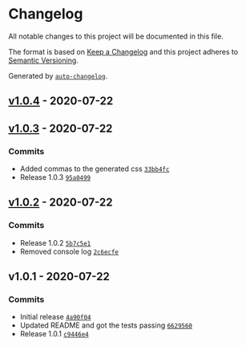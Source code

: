 # Changelog

All notable changes to this project will be documented in this file.

The format is based on [Keep a Changelog](https://keepachangelog.com/en/1.0.0/)
and this project adheres to [Semantic Versioning](https://semver.org/spec/v2.0.0.html).

Generated by [`auto-changelog`](https://github.com/CookPete/auto-changelog).

## [v1.0.4](https://github.com/robksawyer/tailwindcss-font-sizes/compare/v1.0.3...v1.0.4) - 2020-07-22

## [v1.0.3](https://github.com/robksawyer/tailwindcss-font-sizes/compare/v1.0.2...v1.0.3) - 2020-07-22

### Commits

- Added commas to the generated css [`33bb4fc`](https://github.com/robksawyer/tailwindcss-font-sizes/commit/33bb4fce3e811d581a408a61ab114e041d048689)
- Release 1.0.3 [`95a0499`](https://github.com/robksawyer/tailwindcss-font-sizes/commit/95a04993d86d6ee2d809fad4d8f33b86cbf8658c)

## [v1.0.2](https://github.com/robksawyer/tailwindcss-font-sizes/compare/v1.0.1...v1.0.2) - 2020-07-22

### Commits

- Release 1.0.2 [`5b7c5e1`](https://github.com/robksawyer/tailwindcss-font-sizes/commit/5b7c5e1ecc484626945d9e3cc95c7264f3913d49)
- Removed console log [`2c6ecfe`](https://github.com/robksawyer/tailwindcss-font-sizes/commit/2c6ecfe7cd97a1759e9064ea6cafb18f295d9f6a)

## v1.0.1 - 2020-07-22

### Commits

- Initial release [`4a90f04`](https://github.com/robksawyer/tailwindcss-font-sizes/commit/4a90f04ecf6df8d792a51eb5af0f11e0c2a2bc7d)
- Updated README and got the tests passing [`6629560`](https://github.com/robksawyer/tailwindcss-font-sizes/commit/6629560a1cff12258b5635f419acb5eb30758f19)
- Release 1.0.1 [`c9446e4`](https://github.com/robksawyer/tailwindcss-font-sizes/commit/c9446e47a9a850fa2e792127669c9314ef8b1170)
